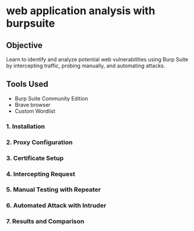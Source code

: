 # web application analysis with burpsuite

## Objective
Learn to identify and analyze potential web vulnerabilities using Burp Suite by intercepting traffic, probing manually, and automating attacks.

## Tools Used
- Burp Suite Community Edition
- Brave browser
- Custom Wordlist

### 1. Installation
### 2. Proxy Configuration
### 3. Certificate Setup
### 4. Intercepting Request
### 5. Manual Testing with Repeater
### 6. Automated Attack with Intruder
### 7. Results and Comparison
